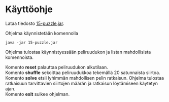 # Käyttöohje

Lataa tiedosto [15-puzzle.jar](https://github.com/essitepp/15-puzzle/releases/tag/loppupalautus).

Ohjelma käynnistetään komennolla 
```
java -jar 15-puzzle.jar
```



Ohjelma tulostaa käynnistyessään peliruudukon ja listan mahdollisista komennoista.

Komento **reset** palauttaa peliruudukon alkutilaan.  
Komento **shuffle** sekoittaa peliruudukkoa tekemällä 20 satunnaista siirtoa.  
Komento **solve** etsii lyhimmän mahdollisen pelin ratkaisun. Ohjelma tulostaa ratkaisuun tarvittavien siirtojen määrän ja ratkaisun löytämiseen käytetyn ajan.  
Komento **exit** sulkee ohjelman.
